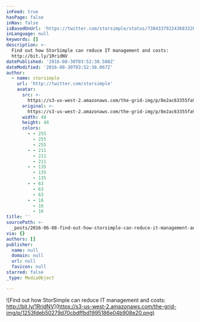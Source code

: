 ```yaml
---
inFeed: true
hasPage: false
inNav: false
isBasedOnUrl: 'https://twitter.com/storsimple/status/738433792243683328'
inLanguage: null
keywords: []
description: >-
  Find out how StorSimple can reduce IT management and costs:
  http://bit.ly/1RridNV
datePublished: '2016-08-30T03:52:38.508Z'
dateModified: '2016-08-30T03:52:38.067Z'
author:
  - name: storsimple
    url: 'http://twitter.com/storsimple'
    avatar:
      src: >-
        https://s3-us-west-2.amazonaws.com/the-grid-img/p/8e2ac63355fa9392f0bbe5d4f1178bce7b90ba7f.jpg
      original: >-
        https://s3-us-west-2.amazonaws.com/the-grid-img/p/8e2ac63355fa9392f0bbe5d4f1178bce7b90ba7f.jpg
      width: 48
      height: 48
      colors:
        - - 255
          - 255
          - 255
        - - 211
          - 211
          - 211
        - - 135
          - 135
          - 135
        - - 63
          - 63
          - 63
        - - 16
          - 16
          - 16
title: ''
sourcePath: >-
  _posts/2016-06-08-find-out-how-storsimple-can-reduce-it-management-and-costs.md
via: {}
authors: []
publisher:
  name: null
  domain: null
  url: null
  favicon: null
starred: false
_type: MediaObject

---
```

![Find out how StorSimple can reduce IT management and costs: http://bit.ly/1RridNV](https://s3-us-west-2.amazonaws.com/the-grid-img/p/1253fdeb50279d70cbdffbd1995186e04b908e20.png)